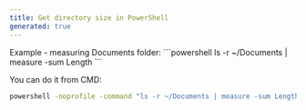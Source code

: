 ```yaml
---
title: Get directory size in PowerShell
generated: true
---
```


<div markdown="1" class="ans">
Example - measuring Documents folder:
```powershell
ls -r ~/Documents | measure -sum Length
```
</div>

You can do it from CMD:
```bash
powershell -noprofile -command "ls -r ~/Documents | measure -sum Length"
```
